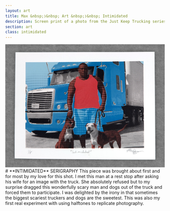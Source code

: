 ```yaml
---
layout: art
title: Max &nbsp;❭&nbsp; Art &nbsp;❭&nbsp; Intimidated
description: Screen print of a photo from the Just Keep Trucking series.
section: art
class: intimidated
---
```


<div class="content half"><a class="img-modal" rel="group" href="intimidated.jpg" ><img src="intimidated.jpg" alt=" "/></a></div>

<div class="content half" markdown="1">
# **INTIMIDATED** SERIGRAPHY
This piece was brought about first and for most by my love for this shot. I met this man at a rest stop after asking his wife for an image with the truck. She absolutely refused but to my surprise dragged this wonderfully scary man and dogs out of the truck and forced them to participate. I was delighted by the irony in that sometimes the biggest scariest truckers and dogs are the sweetest. This was also my first real experiment with using halftones to replicate photography.
</div>
